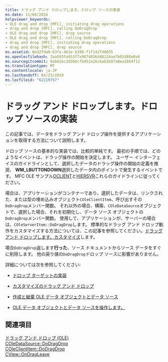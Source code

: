 ```yaml
---
title: ドラッグ アンド ドロップします。ドロップ ソースの実装
ms.date: 11/04/2016
helpviewer_keywords:
- OLE drag and drop [MFC], initiating drag operations
- drag and drop [MFC], calling DoDragDrop
- OLE drag and drop [MFC], drop source
- OLE drag and drop [MFC], calling DoDragDrop
- drag and drop [MFC], initiating drag operations
- drag and drop [MFC], drop source
ms.assetid: 0ed2fda0-63fa-4b1e-b398-f1f142f40035
ms.openlocfilehash: 2aa593fa953f7a9874036d48124ae7b92d88e0a6
ms.sourcegitcommit: 0ab61bc3d2b6cfbd52a16c6ab2b97a8ea1864f12
ms.translationtype: MT
ms.contentlocale: ja-JP
ms.lasthandoff: 04/23/2019
ms.locfileid: "62219757"
---
```

# <a name="drag-and-drop-implementing-a-drop-source"></a>ドラッグ アンド ドロップします。ドロップ ソースの実装

この記事では、データをドラッグ アンド ドロップ操作を提供するアプリケーションを取得する方法について説明します。

ドロップ ソースの基本的な実装では、比較的単純です。 最初の手順では、どのようなイベントは、ドラッグ操作の開始を決定します。 ユーザー インターフェイスのガイドラインとして、選択したデータのドラッグ操作の開始の定義を推奨、 **WM_LBUTTONDOWN**選択したデータ内のポイントで発生するイベントです。 MFC OLE サンプル[OCLIENT](../overview/visual-cpp-samples.md)と[HIERSVR](../overview/visual-cpp-samples.md)これらのガイドラインに従ってください。

場合は、アプリケーションがコンテナーであり、選択したデータは、リンクされた、または型の埋め込みオブジェクト`COleClientItem`、呼び出すその`DoDragDrop`メンバー関数。 それ以外の場合、構築、`COleDataSource`オブジェクトで、選択した場合、それを初期化し、データ ソース オブジェクトの`DoDragDrop`メンバー関数。 使用して、アプリケーションが、サーバーの場合は、`COleServerItem::DoDragDrop`します。 標準的なドラッグ アンド ドロップ動作をカスタマイズする方法については、この記事を参照してください。[ドラッグ アンド ドロップします。カスタマイズ](../mfc/drag-and-drop-customizing.md)します。

場合`DoDragDrop`返します**行った**、ソース ドキュメントからソース データをすぐに削除します。 他の戻り値の`DoDragDrop`ドロップ ソースに影響がありません。

詳細については次を参照してください:

- [ドロップ ターゲットの実装](../mfc/drag-and-drop-implementing-a-drop-target.md)

- [カスタマイズのドラッグ アンド ドロップ](../mfc/drag-and-drop-customizing.md)

- [作成と破棄 OLE データ オブジェクトとデータ ソース](../mfc/data-objects-and-data-sources-creation-and-destruction.md)

- [OLE データ オブジェクトとデータ ソースを操作します。](../mfc/data-objects-and-data-sources-manipulation.md)

## <a name="see-also"></a>関連項目

[ドラッグ アンド ドロップ (OLE)](../mfc/drag-and-drop-ole.md)<br/>
[COleDataSource::DoDragDrop](../mfc/reference/coledatasource-class.md#dodragdrop)<br/>
[COleClientItem::DoDragDrop](../mfc/reference/coleclientitem-class.md#dodragdrop)<br/>
[CView::OnDragLeave](../mfc/reference/cview-class.md#ondragleave)
